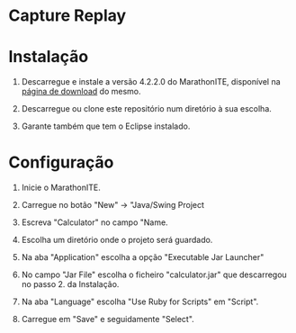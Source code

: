 # Capture Replay


# Instalação

1. Descarregue e instale a versão 4.2.2.0 do MarathonITE, disponível na [página de download](https://marathontesting.com/downloads/) do mesmo.

2. Descarregue ou clone este repositório num diretório à sua escolha.

3. Garante também que tem o Eclipse instalado.

# Configuração

1. Inicie o MarathonITE.

2. Carregue no botão "New" -> "Java/Swing Project

3. Escreva "Calculator" no campo "Name.

4. Escolha um diretório onde o projeto será guardado.

5. Na aba "Application" escolha a opção "Executable Jar Launcher"

6. No campo "Jar File" escolha o ficheiro "calculator.jar" que descarregou no passo 2. da Instalação.

7. Na aba "Language" escolha "Use Ruby for Scripts" em "Script".

8. Carregue em "Save" e seguidamente "Select".
